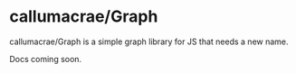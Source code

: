 # callumacrae/Graph

callumacrae/Graph is a simple graph library for JS that needs a new name.

Docs coming soon.